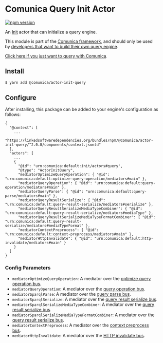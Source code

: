 # Comunica Query Init Actor

[![npm version](https://badge.fury.io/js/%40comunica%2Factor-init-query.svg)](https://www.npmjs.com/package/@comunica/actor-init-query)

An [Init](https://github.com/comunica/comunica/tree/master/packages/bus-init) actor that can initialize a query engine.

This module is part of the [Comunica framework](https://github.com/comunica/comunica),
and should only be used by [developers that want to build their own query engine](https://comunica.dev/docs/modify/).

[Click here if you just want to query with Comunica](https://comunica.dev/docs/query/).

## Install

```bash
$ yarn add @comunica/actor-init-query
```

## Configure

After installing, this package can be added to your engine's configuration as follows:
```text
{
  "@context": [
    ...
    "https://linkedsoftwaredependencies.org/bundles/npm/@comunica/actor-init-query/^2.0.0/components/context.jsonld"  
  ],
  "actors": [
    ...
    {
      "@id": "urn:comunica:default:init/actors#query",
      "@type": "ActorInitQuery",
      "mediatorOptimizeQueryOperation": { "@id": "urn:comunica:default:optimize-query-operation/mediators#main" },
      "mediatorQueryOperation": { "@id": "urn:comunica:default:query-operation/mediators#main" },
      "mediatorQueryParse": { "@id": "urn:comunica:default:query-parse/mediators#main" },
      "mediatorQueryResultSerialize": { "@id": "urn:comunica:default:query-result-serialize/mediators#serialize" },
      "mediatorQueryResultSerializeMediaTypeCombiner": { "@id": "urn:comunica:default:query-result-serialize/mediators#mediaType" },
      "mediatorQueryResultSerializeMediaTypeFormatCombiner": { "@id": "urn:comunica:default:query-result-serialize/mediators#mediaTypeFormat" },
      "mediatorContextPreprocess": { "@id": "urn:comunica:default:context-preprocess/mediators#main" },
      "mediatorHttpInvalidate": { "@id": "urn:comunica:default:http-invalidate/mediators#main" }
    }
  ]
}
```

### Config Parameters

* `mediatorOptimizeQueryOperation`: A mediator over the [optimize query operation bus](https://github.com/comunica/comunica/tree/master/packages/bus-optimize-query-operation).
* `mediatorQueryOperation`: A mediator over the [query operation bus](https://github.com/comunica/comunica/tree/master/packages/bus-query-operation).
* `mediatorSparqlParse`: A mediator over the [query parse bus](https://github.com/comunica/comunica/tree/master/packages/bus-query-parse).
* `mediatorSparqlSerialize`: A mediator over the [query result serialize bus](https://github.com/comunica/comunica/tree/master/packages/bus-query-result-serialize).
* `mediatorSparqlSerializeMediaTypeCombiner`: A mediator over the [query result serialize bus](https://github.com/comunica/comunica/tree/master/packages/bus-query-result-serialize).
* `mediatorSparqlSerializeMediaTypeFormatCombiner`: A mediator over the [query result serialize bus](https://github.com/comunica/comunica/tree/master/packages/bus-query-result-serialize).
* `mediatorContextPreprocess`: A mediator over the [context preprocess bus](https://github.com/comunica/comunica/tree/master/packages/bus-context-preprocess).
* `mediatorHttpInvalidate`: A mediator over the [HTTP invalidate bus](https://github.com/comunica/comunica/tree/master/packages/bus-http-invalidate).
